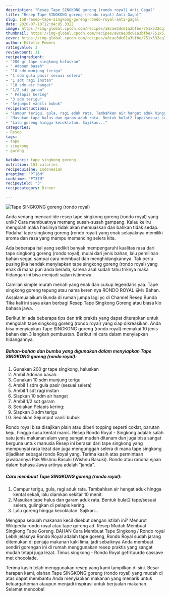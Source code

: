 ```yaml
---
description: "Resep Tape SINGKONG goreng (rondo royal) Anti Gagal"
title: "Resep Tape SINGKONG goreng (rondo royal) Anti Gagal"
slug: 158-resep-tape-singkong-goreng-rondo-royal-anti-gagal
date: 2020-07-10T12:04:05.332Z
image: https://img-global.cpcdn.com/recipes/a8cae3dc61a3bfbe/751x532cq70/tape-singkong-goreng-rondo-royal-foto-resep-utama.jpg
thumbnail: https://img-global.cpcdn.com/recipes/a8cae3dc61a3bfbe/751x532cq70/tape-singkong-goreng-rondo-royal-foto-resep-utama.jpg
cover: https://img-global.cpcdn.com/recipes/a8cae3dc61a3bfbe/751x532cq70/tape-singkong-goreng-rondo-royal-foto-resep-utama.jpg
author: Estelle Powers
ratingvalue: 3
reviewcount: 11
recipeingredient:
- "200 gr tape singkong haluskan"
- " Adonan basah"
- "10 sdm munjung terigu"
- "1 sdm gula pasir sesuai selera"
- "1 sdt ragi instan"
- "10 sdm air hangat"
- "1/2 sdt garam"
- " Pelapis kering"
- "3 sdm terigu"
- "Sejumput vanili bubuk"
recipeinstructions:
- "Campur terigu, gula, ragi aduk rata. Tambahkan air hangat aduk hingga kental sekali, lalu diamkan sekitar 10 menit."
- "Masukan tape halus dan garam aduk rata. Bentuk bulat2 tape/sesuai selera, gulingkan di pelapis kering."
- "Lalu goreng hingga kecoklatan. Sajikan..."
categories:
- Resep
tags:
- tape
- singkong
- goreng

katakunci: tape singkong goreng 
nutrition: 151 calories
recipecuisine: Indonesian
preptime: "PT16M"
cooktime: "PT37M"
recipeyield: "3"
recipecategory: Dinner

---
```



![Tape SINGKONG goreng (rondo royal)](https://img-global.cpcdn.com/recipes/a8cae3dc61a3bfbe/751x532cq70/tape-singkong-goreng-rondo-royal-foto-resep-utama.jpg)

Anda sedang mencari ide resep tape singkong goreng (rondo royal) yang unik? Cara membuatnya memang susah-susah gampang. Kalau keliru mengolah maka hasilnya tidak akan memuaskan dan bahkan tidak sedap. Padahal tape singkong goreng (rondo royal) yang enak selayaknya memiliki aroma dan rasa yang mampu memancing selera kita.

Ada beberapa hal yang sedikit banyak mempengaruhi kualitas rasa dari tape singkong goreng (rondo royal), mulai dari jenis bahan, lalu pemilihan bahan segar, sampai cara membuat dan menghidangkannya. Tak perlu pusing jika hendak menyiapkan tape singkong goreng (rondo royal) yang enak di mana pun anda berada, karena asal sudah tahu triknya maka hidangan ini bisa menjadi sajian istimewa.

Camilan simple murah meriah yang enak dan cukup legendaris yaa. Tape singkong goreng tepung atau nama keren nya RONDO ROYAL 😀👍 Bahan. Assalamualaikum Bunda di rumah jumpa lagi yc di Channel Resep Bunda Tika kali ini saya akan berbagi Resep Tape Singkong Goreng atau biasa klo bahasa jawa.


Berikut ini ada beberapa tips dan trik praktis yang dapat diterapkan untuk mengolah tape singkong goreng (rondo royal) yang siap dikreasikan. Anda bisa menyiapkan Tape SINGKONG goreng (rondo royal) memakai 10 jenis bahan dan 3 langkah pembuatan. Berikut ini cara dalam menyiapkan hidangannya.

<!--inarticleads1-->

##### Bahan-bahan dan bumbu yang digunakan dalam menyiapkan Tape SINGKONG goreng (rondo royal):

1. Gunakan 200 gr tape singkong, haluskan
1. Ambil  Adonan basah:
1. Gunakan 10 sdm munjung terigu
1. Ambil 1 sdm gula pasir (sesuai selera)
1. Ambil 1 sdt ragi instan
1. Siapkan 10 sdm air hangat
1. Ambil 1/2 sdt garam
1. Sediakan  Pelapis kering:
1. Siapkan 3 sdm terigu
1. Sediakan Sejumput vanili bubuk


Rondo royal bisa disajikan plain atau diberi topping seperti coklat, parutan keju, hingga susu kental manis. Resep Rondo Royal - Singkong adalah salah satu jenis makanan alam yang sangat mudah ditanam dan juga bisa sangat berguna untuk manusia Resep ini berasal dari tape singkong yang mempunyai rasa lezat dan juga mengunggah selera di mana tape singkong dijadikan sebagai rondo Royal yang. Terima kasih atas permintaan jawabannya Pak Wishnu Basuki (Wishnu Basuki). Rondo atau randha ejaan dalam bahasa Jawa artinya adalah &#34;janda&#34;. 

<!--inarticleads2-->

##### Cara membuat Tape SINGKONG goreng (rondo royal):

1. Campur terigu, gula, ragi aduk rata. Tambahkan air hangat aduk hingga kental sekali, lalu diamkan sekitar 10 menit.
1. Masukan tape halus dan garam aduk rata. Bentuk bulat2 tape/sesuai selera, gulingkan di pelapis kering.
1. Lalu goreng hingga kecoklatan. Sajikan...


Mengapa sebuah makanan kecil disebut dengan istilah ini? Menurut Wikipedia rondo royal atau tape goreng ad. Resep Mudah Membuat Singkong Tape Goreng. BAHAN Cara Membuat Tape Singkong / Rondo royal  Lebih jelasnya Rondo Royal adalah tape goreng, Rondo Royal sudah jarang ditemukan di penjaja makanan kaki lima, jadi sebaiknya Anda membuat sendiri gorengan ini di rumah menggunakan resep praktis yang sangat mudah tetapi juga lezat. Timus singkong - Rondo Royal gefrituurde cassave met chocolade. 

Terima kasih telah menggunakan resep yang kami tampilkan di sini. Besar harapan kami, olahan Tape SINGKONG goreng (rondo royal) yang mudah di atas dapat membantu Anda menyiapkan makanan yang menarik untuk keluarga/teman ataupun menjadi inspirasi untuk berjualan makanan. Selamat mencoba!
